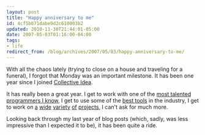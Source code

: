 ```yaml
---
layout: post
title: "Happy anniversary to me"
id: 4cf5b671dabe9d2c610003b2
updated: 2010-11-30T21:44:01-05:00
date: 2007-05-03T01:16:00-04:00
tags:
- life
redirect_from: /blog/archives/2007/05/03/happy-anniversary-to-me/
---
```


With all the chaos lately (trying to close on a house and traveling for a funeral), I forgot that Monday was an important milestone. It has been one year since I joined [Collective Idea](http://collectiveidea.com).

It has really been a great year. I get to work with one of the [most talented programmers I know](http://daniel.collectiveidea.com/blog), I get to use some of the [best tools](http://rubyonrails.org) in the industry, I get to work on [a](http://tinder.rubyforge.org) [wide](http://ecounseling.com) [variety](http://graticule.rubyforge.org) [of](http://centurydriving.com) [projects](http://opensoul.org/projects), I can't ask for much more.

Looking back through my last year of blog posts (which, sadly, was less impressive than I expected it to be), it has been quite a ride.
